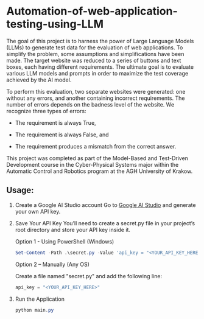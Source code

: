 # Automation-of-web-application-testing-using-LLM

The goal of this project is to harness the power of Large Language Models (LLMs) to generate test data for the evaluation of web applications. To simplify the problem, some assumptions and simplifications have been made. The target website was reduced to a series of buttons and text boxes, each having different requirements. The ultimate goal is to evaluate various LLM models and prompts in order to maximize the test coverage achieved by the AI model.


To perform this evaluation, two separate websites were generated: one without any errors, and another containing incorrect requirements. The number of errors depends on the badness level of the website. We recognize three types of errors:

- The requirement is always True,

- The requirement is always False, and

- The requirement produces a mismatch from the correct answer.


This project was completed as part of the Model-Based and Test-Driven Development course in the Cyber-Physical Systems major within the Automatic Control and Robotics program at the AGH University of Krakow.


## Usage:


1. Create a Google AI Studio account
    Go to [Google AI Studio](https://aistudio.google.com/) and generate your own API key.

2. Save Your API Key
    You’ll need to create a secret.py file in your project’s root directory and store your API key inside it.


    Option 1 - Using PowerShell (Windows)
    ```powershell
    Set-Content -Path .\secret.py -Value 'api_key = "<YOUR_API_KEY_HERE>"'
    ```

    Option 2 – Manually (Any OS)

    Create a file named "secret.py" and add the following line:
    ```python
    api_key = "<YOUR_API_KEY_HERE>"
    ```
3. Run the Application
    ```powershell
    python main.py
    ```